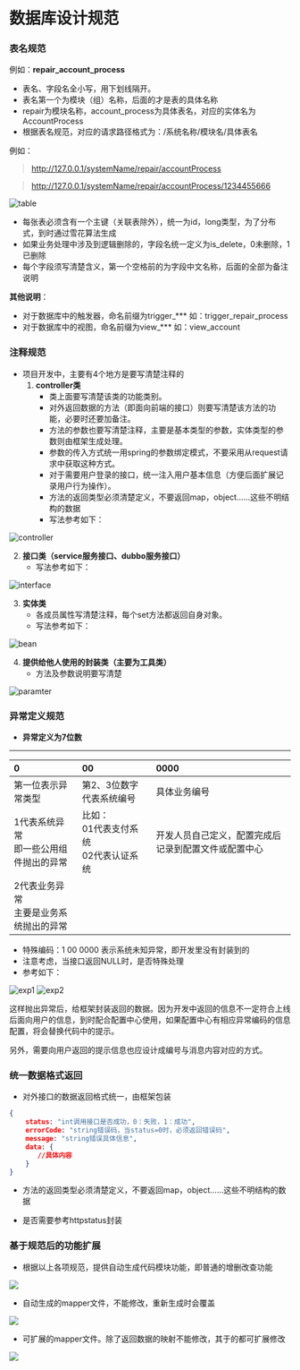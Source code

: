 # 数据库设计规范

### 表名规范

例如：**repair_account_process**

- 表名、字段名全小写，用下划线隔开。
- 表名第一个为模块（组）名称，后面的才是表的具体名称
- repair为模块名称，account_process为具体表名，对应的实体名为AccountProcess
- 根据表名规范，对应的请求路径格式为：/系统名称/模块名/具体表名

例如：
> http://127.0.0.1/systemName/repair/accountProcess

> http://127.0.0.1/systemName/repair/accountProcess/1234455666


![table](http://10.201.62.26:8666/confluence/download/attachments/20578312/table.png?version=1&modificationDate=1588036401804&api=v2)

- 每张表必须含有一个主键（关联表除外），统一为id，long类型，为了分布式，到时通过雪花算法生成
- 如果业务处理中涉及到逻辑删除的，字段名统一定义为is_delete，0未删除，1已删除
- 每个字段须写清楚含义，第一个空格前的为字段中文名称，后面的全部为备注说明

**其他说明**：


- 对于数据库中的触发器，命名前缀为trigger_***
如：trigger_repair_process
- 对于数据库中的视图，命名前缀为view_***
如：view_account

### 注释规范


- 项目开发中，主要有4个地方是要写清楚注释的
   1. **controller类**
      - 类上面要写清楚该类的功能类别。
      - 对外返回数据的方法（即面向前端的接口）则要写清楚该方法的功能，必要时还要加备注。
      - 方法的参数也要写清楚注释，主要是基本类型的参数，实体类型的参数则由框架生成处理。
      - 参数的传入方式统一用spring的参数绑定模式，不要采用从request请求中获取这种方式。
      - 对于需要用户登录的接口，统一注入用户基本信息（方便后面扩展记录用户行为操作）。
      - 方法的返回类型必须清楚定义，不要返回map，object……这些不明结构的数据
      - 写法参考如下：

![controller](http://10.201.62.26:8666/confluence/download/attachments/20578312/controller.png)

   2. **接口类（service服务接口、dubbo服务接口）**
      - 写法参考如下：


![interface](http://10.201.62.26:8666/confluence/download/attachments/20578312/interface.png?version=1&modificationDate=1588037786217&api=v2)

   3. **实体类**
      - 各成员属性写清楚注释，每个set方法都返回自身对象。
      - 写法参考如下：


![bean](http://10.201.62.26:8666/confluence/download/attachments/20578312/bean.png?version=1&modificationDate=1588037742174&api=v2)

   4. **提供给他人使用的封装类（主要为工具类）**
      - 方法及参数说明要写清楚


![paramter](http://10.201.62.26:8666/confluence/download/attachments/20578312/paramter.png?version=1&modificationDate=1588037829824&api=v2)

### 异常定义规范

- **异常定义为7位数**
----

| 0  | 00 | 0000|
|:-- |:-- |:-- |
| 第一位表示异常类型 | 第2、3位数字代表系统编号 | 具体业务编号 |
| 1代表系统异常<br/>即一些公用组件抛出的异常<br/> | 比如：<br/>01代表支付系统<br>02代表认证系统 | 开发人员自己定义，配置完成后记录到配置文件或配置中心<br/> |
| 2代表业务异常<br/>主要是业务系统抛出的异常  |  |   |

- 特殊编码：1 00 0000 表示系统未知异常，即开发里没有封装到的
- 注意考虑，当接口返回NULL时，是否特殊处理
- 参考如下：


![exp1](http://10.201.62.26:8666/confluence/download/attachments/20578312/exp1.png?version=1&modificationDate=1588037904373&api=v2)
![exp2](http://10.201.62.26:8666/confluence/download/attachments/20578312/exp2.png?version=1&modificationDate=1588037920033&api=v2)

这样抛出异常后，给框架封装返回的数据。因为开发中返回的信息不一定符合上线后面向用户的信息，到时配合配置中心使用，如果配置中心有相应异常编码的信息配置，将会替换代码中的提示。

另外，需要向用户返回的提示信息也应设计成编号与消息内容对应的方式。

### 统一数据格式返回


- 对外接口的数据返回格式统一，由框架包装

```json
{
    status: "int调用接口是否成功，0：失败，1：成功",
    errorCode: "string错误码，当status=0时，必须返回错误码",
    message: "string错误具体信息",
    data: {
       //具体内容
    }
}
```

- 方法的返回类型必须清楚定义，不要返回map，object……这些不明结构的数据

- 是否需要参考httpstatus封装


 


### 基于规范后的功能扩展


- 根据以上各项规范，提供自动生成代码模块功能，即普通的增删改查功能


![](http://10.201.62.26:8666/confluence/download/attachments/20578312/org.png?version=1&modificationDate=1588038028326&api=v2)

- 自动生成的mapper文件，不能修改，重新生成时会覆盖


![](http://10.201.62.26:8666/confluence/download/attachments/20578312/mapper.png?version=1&modificationDate=1588038001603&api=v2)

- 可扩展的mapper文件。除了返回数据的映射不能修改，其于的都可扩展修改

![](http://10.201.62.26:8666/confluence/download/attachments/20578312/mapper2.png?version=1&modificationDate=1588038017921&api=v2)